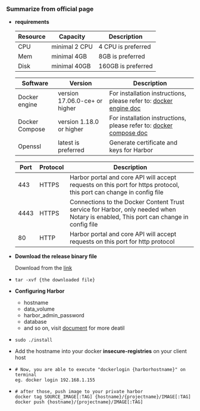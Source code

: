 ### Summarize from official page

- **requirements**

  | Resource | Capacity      | Description        |
  | -------- | ------------- | ------------------ |
  | CPU      | minimal 2 CPU | 4 CPU is preferred |
  | Mem      | minimal 4GB   | 8GB is preferred   |
  | Disk     | minimal 40GB  | 160GB is preferred |

  | Software       | Version                       | Description                                                  |
  | -------------- | ----------------------------- | ------------------------------------------------------------ |
  | Docker engine  | version 17.06.0-ce+ or higher | For installation instructions, please refer to: [docker engine doc](https://docs.docker.com/engine/installation/) |
  | Docker Compose | version 1.18.0 or higher      | For installation instructions, please refer to: [docker compose doc](https://docs.docker.com/compose/install/) |
  | Openssl        | latest is preferred           | Generate certificate and keys for Harbor                     |

  | Port | Protocol | Description                                                  |
  | ---- | -------- | ------------------------------------------------------------ |
  | 443  | HTTPS    | Harbor portal and core API will accept requests on this port for https protocol, this port can change in config file |
  | 4443 | HTTPS    | Connections to the Docker Content Trust service for Harbor, only needed when Notary is enabled, This port can change in config file |
  | 80   | HTTP     | Harbor portal and core API will accept requests on this port for http protocol |

- **Download the release binary file**

  Download from the [link](https://github.com/goharbor/harbor/releases)

- ``` shell
  tar -xvf {the downloaded file}
  ```

- **Configuring Harbor**

  - hostname
  - data_volume
  - harbor_admin_password
  - database
  - and so on, visit [document](https://github.com/goharbor/harbor/blob/master/docs/installation_guide.md) for more deatil

- ``` shell
  sudo ./install
  ```

- Add the hostname into your docker **insecure-registries** on your client host

- ``` shell
  # Now, you are able to execute "dockerlogin {harborhostname}" on terminal
  eg. docker login 192.168.1.155
  ```

- ``` shell
  # after those, push image to your private harbor
  docker tag SOURCE_IMAGE[:TAG] {hostname}/{projectname}/IMAGE[:TAG]
  docker push {hostname}/{projectname}/IMAGE[:TAG]
  ```

  

